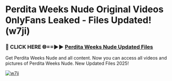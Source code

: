 # Perdita Weeks Nude Original Videos 0nlyFans Leaked - Files Updated! (w7ji)

<h3>🔴 CLICK HERE 🌐==►► <a href="https://tinyurl.com/52m3yx9h" rel="nofollow">Perdita Weeks Nude Updated Files</a></h3>

Get Perdita Weeks Nude and all content. Now you can access all videos and pictures of Perdita Weeks Nude. New Updated Files 2025!

[![w7ji](https://i.imgur.com/TnHtlc8.gif)](https://tinyurl.com/52m3yx9h)
